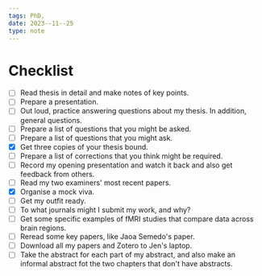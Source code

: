 ```yaml
---
tags: PhD,
date: 2023--11--25
type: note
---
```


# Checklist

- [ ] Read thesis in detail and make notes of key points.
- [ ] Prepare a presentation.
- [ ] Out loud, practice answering questions about my thesis. In addition, general questions.
- [ ] Prepare a list of questions that you might be asked.
- [ ] Prepare a list of questions that you might ask.
- [x] Get three copies of your thesis bound.
- [ ] Prepare a list of corrections that you think might be required.
- [ ] Record my opening presentation and watch it back and also get feedback from others.
- [ ] Read my two examiners' most recent papers.
- [x] Organise a mock viva.
- [ ] Get my outfit ready.
- [ ] To what journals might I submit my work, and why?
- [ ] Get some specific examples of fMRI studies that compare data across brain regions.
- [ ] Reread some key papers, like Jaoa Semedo's paper.
- [ ] Download all my papers and Zotero to Jen's laptop.
- [ ] Take the abstract for each part of my abstract, and also make an informal abstract fot the two chapters that don't have abstracts.
